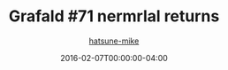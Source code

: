 ---
title: "Grafald #71 nermrlal returns"
type: "image"
date: 2016-02-07T00:00:00-04:00
draft: false
categories:
- comics
- collaborations
tags:
- grafald
image_path: "../img/2016/71.png"
alt_text: ""
is_subpage: true
author: "[hatsune-mike](https://cohost.org/hatsune-mike)"
---